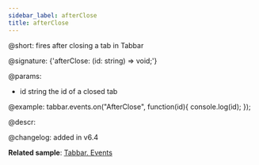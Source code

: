 ```yaml
---
sidebar_label: afterClose
title: afterClose
---     
```


@short: fires after closing a tab in Tabbar

@signature: {'afterClose: (id: string) => void;'}

@params:
- id 		string		the id of a closed tab


@example:
tabbar.events.on("AfterClose", function(id){
    console.log(id);
});



@descr:

@changelog: added in v6.4

**Related sample**: [Tabbar. Events](https://snippet.dhtmlx.com/dld2qo1m)
